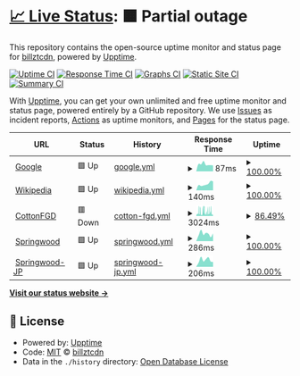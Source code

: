 # [📈 Live Status](https://billztcdn.github.io/monitor-website): <!--live status--> **🟧 Partial outage**

This repository contains the open-source uptime monitor and status page for [billztcdn](https://billztcdn.github.io/monitor-website), powered by [Upptime](https://github.com/upptime/upptime).

[![Uptime CI](https://github.com/billztcdn/monitor-website/workflows/Uptime%20CI/badge.svg)](https://github.com/billztcdn/monitor-website/actions?query=workflow%3A%22Uptime+CI%22)
[![Response Time CI](https://github.com/billztcdn/monitor-website/workflows/Response%20Time%20CI/badge.svg)](https://github.com/billztcdn/monitor-website/actions?query=workflow%3A%22Response+Time+CI%22)
[![Graphs CI](https://github.com/billztcdn/monitor-website/workflows/Graphs%20CI/badge.svg)](https://github.com/billztcdn/monitor-website/actions?query=workflow%3A%22Graphs+CI%22)
[![Static Site CI](https://github.com/billztcdn/monitor-website/workflows/Static%20Site%20CI/badge.svg)](https://github.com/billztcdn/monitor-website/actions?query=workflow%3A%22Static+Site+CI%22)
[![Summary CI](https://github.com/billztcdn/monitor-website/workflows/Summary%20CI/badge.svg)](https://github.com/billztcdn/monitor-website/actions?query=workflow%3A%22Summary+CI%22)

With [Upptime](https://upptime.js.org), you can get your own unlimited and free uptime monitor and status page, powered entirely by a GitHub repository. We use [Issues](https://github.com/billztcdn/monitor-website/issues) as incident reports, [Actions](https://github.com/billztcdn/monitor-website/actions) as uptime monitors, and [Pages](https://billztcdn.github.io/monitor-website) for the status page.

<!--start: status pages-->
<!-- This summary is generated by Upptime (https://github.com/upptime/upptime) -->
<!-- Do not edit this manually, your changes will be overwritten -->
<!-- prettier-ignore -->
| URL | Status | History | Response Time | Uptime |
| --- | ------ | ------- | ------------- | ------ |
| <img alt="" src="https://favicons.githubusercontent.com/www.google.com" height="13"> [Google](https://www.google.com) | 🟩 Up | [google.yml](https://github.com/billztcdn/monitor-website/commits/HEAD/history/google.yml) | <details><summary><img alt="Response time graph" src="./graphs/google/response-time-week.png" height="20"> 87ms</summary><br><a href="https://billztcdn.github.io/monitor-website/history/google"><img alt="Response time 159" src="https://img.shields.io/endpoint?url=https%3A%2F%2Fraw.githubusercontent.com%2Fbillztcdn%2Fmonitor-website%2FHEAD%2Fapi%2Fgoogle%2Fresponse-time.json"></a><br><a href="https://billztcdn.github.io/monitor-website/history/google"><img alt="24-hour response time 74" src="https://img.shields.io/endpoint?url=https%3A%2F%2Fraw.githubusercontent.com%2Fbillztcdn%2Fmonitor-website%2FHEAD%2Fapi%2Fgoogle%2Fresponse-time-day.json"></a><br><a href="https://billztcdn.github.io/monitor-website/history/google"><img alt="7-day response time 87" src="https://img.shields.io/endpoint?url=https%3A%2F%2Fraw.githubusercontent.com%2Fbillztcdn%2Fmonitor-website%2FHEAD%2Fapi%2Fgoogle%2Fresponse-time-week.json"></a><br><a href="https://billztcdn.github.io/monitor-website/history/google"><img alt="30-day response time 96" src="https://img.shields.io/endpoint?url=https%3A%2F%2Fraw.githubusercontent.com%2Fbillztcdn%2Fmonitor-website%2FHEAD%2Fapi%2Fgoogle%2Fresponse-time-month.json"></a><br><a href="https://billztcdn.github.io/monitor-website/history/google"><img alt="1-year response time 159" src="https://img.shields.io/endpoint?url=https%3A%2F%2Fraw.githubusercontent.com%2Fbillztcdn%2Fmonitor-website%2FHEAD%2Fapi%2Fgoogle%2Fresponse-time-year.json"></a></details> | <details><summary><a href="https://billztcdn.github.io/monitor-website/history/google">100.00%</a></summary><a href="https://billztcdn.github.io/monitor-website/history/google"><img alt="All-time uptime 99.99%" src="https://img.shields.io/endpoint?url=https%3A%2F%2Fraw.githubusercontent.com%2Fbillztcdn%2Fmonitor-website%2FHEAD%2Fapi%2Fgoogle%2Fuptime.json"></a><br><a href="https://billztcdn.github.io/monitor-website/history/google"><img alt="24-hour uptime 100.00%" src="https://img.shields.io/endpoint?url=https%3A%2F%2Fraw.githubusercontent.com%2Fbillztcdn%2Fmonitor-website%2FHEAD%2Fapi%2Fgoogle%2Fuptime-day.json"></a><br><a href="https://billztcdn.github.io/monitor-website/history/google"><img alt="7-day uptime 100.00%" src="https://img.shields.io/endpoint?url=https%3A%2F%2Fraw.githubusercontent.com%2Fbillztcdn%2Fmonitor-website%2FHEAD%2Fapi%2Fgoogle%2Fuptime-week.json"></a><br><a href="https://billztcdn.github.io/monitor-website/history/google"><img alt="30-day uptime 100.00%" src="https://img.shields.io/endpoint?url=https%3A%2F%2Fraw.githubusercontent.com%2Fbillztcdn%2Fmonitor-website%2FHEAD%2Fapi%2Fgoogle%2Fuptime-month.json"></a><br><a href="https://billztcdn.github.io/monitor-website/history/google"><img alt="1-year uptime 99.99%" src="https://img.shields.io/endpoint?url=https%3A%2F%2Fraw.githubusercontent.com%2Fbillztcdn%2Fmonitor-website%2FHEAD%2Fapi%2Fgoogle%2Fuptime-year.json"></a></details>
| <img alt="" src="https://favicons.githubusercontent.com/en.wikipedia.org" height="13"> [Wikipedia](https://en.wikipedia.org) | 🟩 Up | [wikipedia.yml](https://github.com/billztcdn/monitor-website/commits/HEAD/history/wikipedia.yml) | <details><summary><img alt="Response time graph" src="./graphs/wikipedia/response-time-week.png" height="20"> 140ms</summary><br><a href="https://billztcdn.github.io/monitor-website/history/wikipedia"><img alt="Response time 220" src="https://img.shields.io/endpoint?url=https%3A%2F%2Fraw.githubusercontent.com%2Fbillztcdn%2Fmonitor-website%2FHEAD%2Fapi%2Fwikipedia%2Fresponse-time.json"></a><br><a href="https://billztcdn.github.io/monitor-website/history/wikipedia"><img alt="24-hour response time 198" src="https://img.shields.io/endpoint?url=https%3A%2F%2Fraw.githubusercontent.com%2Fbillztcdn%2Fmonitor-website%2FHEAD%2Fapi%2Fwikipedia%2Fresponse-time-day.json"></a><br><a href="https://billztcdn.github.io/monitor-website/history/wikipedia"><img alt="7-day response time 140" src="https://img.shields.io/endpoint?url=https%3A%2F%2Fraw.githubusercontent.com%2Fbillztcdn%2Fmonitor-website%2FHEAD%2Fapi%2Fwikipedia%2Fresponse-time-week.json"></a><br><a href="https://billztcdn.github.io/monitor-website/history/wikipedia"><img alt="30-day response time 189" src="https://img.shields.io/endpoint?url=https%3A%2F%2Fraw.githubusercontent.com%2Fbillztcdn%2Fmonitor-website%2FHEAD%2Fapi%2Fwikipedia%2Fresponse-time-month.json"></a><br><a href="https://billztcdn.github.io/monitor-website/history/wikipedia"><img alt="1-year response time 220" src="https://img.shields.io/endpoint?url=https%3A%2F%2Fraw.githubusercontent.com%2Fbillztcdn%2Fmonitor-website%2FHEAD%2Fapi%2Fwikipedia%2Fresponse-time-year.json"></a></details> | <details><summary><a href="https://billztcdn.github.io/monitor-website/history/wikipedia">100.00%</a></summary><a href="https://billztcdn.github.io/monitor-website/history/wikipedia"><img alt="All-time uptime 99.99%" src="https://img.shields.io/endpoint?url=https%3A%2F%2Fraw.githubusercontent.com%2Fbillztcdn%2Fmonitor-website%2FHEAD%2Fapi%2Fwikipedia%2Fuptime.json"></a><br><a href="https://billztcdn.github.io/monitor-website/history/wikipedia"><img alt="24-hour uptime 100.00%" src="https://img.shields.io/endpoint?url=https%3A%2F%2Fraw.githubusercontent.com%2Fbillztcdn%2Fmonitor-website%2FHEAD%2Fapi%2Fwikipedia%2Fuptime-day.json"></a><br><a href="https://billztcdn.github.io/monitor-website/history/wikipedia"><img alt="7-day uptime 100.00%" src="https://img.shields.io/endpoint?url=https%3A%2F%2Fraw.githubusercontent.com%2Fbillztcdn%2Fmonitor-website%2FHEAD%2Fapi%2Fwikipedia%2Fuptime-week.json"></a><br><a href="https://billztcdn.github.io/monitor-website/history/wikipedia"><img alt="30-day uptime 100.00%" src="https://img.shields.io/endpoint?url=https%3A%2F%2Fraw.githubusercontent.com%2Fbillztcdn%2Fmonitor-website%2FHEAD%2Fapi%2Fwikipedia%2Fuptime-month.json"></a><br><a href="https://billztcdn.github.io/monitor-website/history/wikipedia"><img alt="1-year uptime 99.99%" src="https://img.shields.io/endpoint?url=https%3A%2F%2Fraw.githubusercontent.com%2Fbillztcdn%2Fmonitor-website%2FHEAD%2Fapi%2Fwikipedia%2Fuptime-year.json"></a></details>
| <img alt="" src="https://favicons.githubusercontent.com/cottonfgd.org" height="13"> [CottonFGD](https://cottonfgd.org) | 🟥 Down | [cotton-fgd.yml](https://github.com/billztcdn/monitor-website/commits/HEAD/history/cotton-fgd.yml) | <details><summary><img alt="Response time graph" src="./graphs/cotton-fgd/response-time-week.png" height="20"> 3024ms</summary><br><a href="https://billztcdn.github.io/monitor-website/history/cotton-fgd"><img alt="Response time 2609" src="https://img.shields.io/endpoint?url=https%3A%2F%2Fraw.githubusercontent.com%2Fbillztcdn%2Fmonitor-website%2FHEAD%2Fapi%2Fcotton-fgd%2Fresponse-time.json"></a><br><a href="https://billztcdn.github.io/monitor-website/history/cotton-fgd"><img alt="24-hour response time 2444" src="https://img.shields.io/endpoint?url=https%3A%2F%2Fraw.githubusercontent.com%2Fbillztcdn%2Fmonitor-website%2FHEAD%2Fapi%2Fcotton-fgd%2Fresponse-time-day.json"></a><br><a href="https://billztcdn.github.io/monitor-website/history/cotton-fgd"><img alt="7-day response time 3024" src="https://img.shields.io/endpoint?url=https%3A%2F%2Fraw.githubusercontent.com%2Fbillztcdn%2Fmonitor-website%2FHEAD%2Fapi%2Fcotton-fgd%2Fresponse-time-week.json"></a><br><a href="https://billztcdn.github.io/monitor-website/history/cotton-fgd"><img alt="30-day response time 2468" src="https://img.shields.io/endpoint?url=https%3A%2F%2Fraw.githubusercontent.com%2Fbillztcdn%2Fmonitor-website%2FHEAD%2Fapi%2Fcotton-fgd%2Fresponse-time-month.json"></a><br><a href="https://billztcdn.github.io/monitor-website/history/cotton-fgd"><img alt="1-year response time 2609" src="https://img.shields.io/endpoint?url=https%3A%2F%2Fraw.githubusercontent.com%2Fbillztcdn%2Fmonitor-website%2FHEAD%2Fapi%2Fcotton-fgd%2Fresponse-time-year.json"></a></details> | <details><summary><a href="https://billztcdn.github.io/monitor-website/history/cotton-fgd">86.49%</a></summary><a href="https://billztcdn.github.io/monitor-website/history/cotton-fgd"><img alt="All-time uptime 99.10%" src="https://img.shields.io/endpoint?url=https%3A%2F%2Fraw.githubusercontent.com%2Fbillztcdn%2Fmonitor-website%2FHEAD%2Fapi%2Fcotton-fgd%2Fuptime.json"></a><br><a href="https://billztcdn.github.io/monitor-website/history/cotton-fgd"><img alt="24-hour uptime 94.92%" src="https://img.shields.io/endpoint?url=https%3A%2F%2Fraw.githubusercontent.com%2Fbillztcdn%2Fmonitor-website%2FHEAD%2Fapi%2Fcotton-fgd%2Fuptime-day.json"></a><br><a href="https://billztcdn.github.io/monitor-website/history/cotton-fgd"><img alt="7-day uptime 86.49%" src="https://img.shields.io/endpoint?url=https%3A%2F%2Fraw.githubusercontent.com%2Fbillztcdn%2Fmonitor-website%2FHEAD%2Fapi%2Fcotton-fgd%2Fuptime-week.json"></a><br><a href="https://billztcdn.github.io/monitor-website/history/cotton-fgd"><img alt="30-day uptime 91.25%" src="https://img.shields.io/endpoint?url=https%3A%2F%2Fraw.githubusercontent.com%2Fbillztcdn%2Fmonitor-website%2FHEAD%2Fapi%2Fcotton-fgd%2Fuptime-month.json"></a><br><a href="https://billztcdn.github.io/monitor-website/history/cotton-fgd"><img alt="1-year uptime 99.10%" src="https://img.shields.io/endpoint?url=https%3A%2F%2Fraw.githubusercontent.com%2Fbillztcdn%2Fmonitor-website%2FHEAD%2Fapi%2Fcotton-fgd%2Fuptime-year.json"></a></details>
| <img alt="" src="https://favicons.githubusercontent.com/springwood.me" height="13"> [Springwood](https://springwood.me) | 🟩 Up | [springwood.yml](https://github.com/billztcdn/monitor-website/commits/HEAD/history/springwood.yml) | <details><summary><img alt="Response time graph" src="./graphs/springwood/response-time-week.png" height="20"> 286ms</summary><br><a href="https://billztcdn.github.io/monitor-website/history/springwood"><img alt="Response time 574" src="https://img.shields.io/endpoint?url=https%3A%2F%2Fraw.githubusercontent.com%2Fbillztcdn%2Fmonitor-website%2FHEAD%2Fapi%2Fspringwood%2Fresponse-time.json"></a><br><a href="https://billztcdn.github.io/monitor-website/history/springwood"><img alt="24-hour response time 299" src="https://img.shields.io/endpoint?url=https%3A%2F%2Fraw.githubusercontent.com%2Fbillztcdn%2Fmonitor-website%2FHEAD%2Fapi%2Fspringwood%2Fresponse-time-day.json"></a><br><a href="https://billztcdn.github.io/monitor-website/history/springwood"><img alt="7-day response time 286" src="https://img.shields.io/endpoint?url=https%3A%2F%2Fraw.githubusercontent.com%2Fbillztcdn%2Fmonitor-website%2FHEAD%2Fapi%2Fspringwood%2Fresponse-time-week.json"></a><br><a href="https://billztcdn.github.io/monitor-website/history/springwood"><img alt="30-day response time 248" src="https://img.shields.io/endpoint?url=https%3A%2F%2Fraw.githubusercontent.com%2Fbillztcdn%2Fmonitor-website%2FHEAD%2Fapi%2Fspringwood%2Fresponse-time-month.json"></a><br><a href="https://billztcdn.github.io/monitor-website/history/springwood"><img alt="1-year response time 574" src="https://img.shields.io/endpoint?url=https%3A%2F%2Fraw.githubusercontent.com%2Fbillztcdn%2Fmonitor-website%2FHEAD%2Fapi%2Fspringwood%2Fresponse-time-year.json"></a></details> | <details><summary><a href="https://billztcdn.github.io/monitor-website/history/springwood">100.00%</a></summary><a href="https://billztcdn.github.io/monitor-website/history/springwood"><img alt="All-time uptime 97.91%" src="https://img.shields.io/endpoint?url=https%3A%2F%2Fraw.githubusercontent.com%2Fbillztcdn%2Fmonitor-website%2FHEAD%2Fapi%2Fspringwood%2Fuptime.json"></a><br><a href="https://billztcdn.github.io/monitor-website/history/springwood"><img alt="24-hour uptime 100.00%" src="https://img.shields.io/endpoint?url=https%3A%2F%2Fraw.githubusercontent.com%2Fbillztcdn%2Fmonitor-website%2FHEAD%2Fapi%2Fspringwood%2Fuptime-day.json"></a><br><a href="https://billztcdn.github.io/monitor-website/history/springwood"><img alt="7-day uptime 100.00%" src="https://img.shields.io/endpoint?url=https%3A%2F%2Fraw.githubusercontent.com%2Fbillztcdn%2Fmonitor-website%2FHEAD%2Fapi%2Fspringwood%2Fuptime-week.json"></a><br><a href="https://billztcdn.github.io/monitor-website/history/springwood"><img alt="30-day uptime 99.95%" src="https://img.shields.io/endpoint?url=https%3A%2F%2Fraw.githubusercontent.com%2Fbillztcdn%2Fmonitor-website%2FHEAD%2Fapi%2Fspringwood%2Fuptime-month.json"></a><br><a href="https://billztcdn.github.io/monitor-website/history/springwood"><img alt="1-year uptime 97.91%" src="https://img.shields.io/endpoint?url=https%3A%2F%2Fraw.githubusercontent.com%2Fbillztcdn%2Fmonitor-website%2FHEAD%2Fapi%2Fspringwood%2Fuptime-year.json"></a></details>
| <img alt="" src="https://favicons.githubusercontent.com/jp.springwood.me" height="13"> [Springwood-JP](https://jp.springwood.me) | 🟩 Up | [springwood-jp.yml](https://github.com/billztcdn/monitor-website/commits/HEAD/history/springwood-jp.yml) | <details><summary><img alt="Response time graph" src="./graphs/springwood-jp/response-time-week.png" height="20"> 206ms</summary><br><a href="https://billztcdn.github.io/monitor-website/history/springwood-jp"><img alt="Response time 1200" src="https://img.shields.io/endpoint?url=https%3A%2F%2Fraw.githubusercontent.com%2Fbillztcdn%2Fmonitor-website%2FHEAD%2Fapi%2Fspringwood-jp%2Fresponse-time.json"></a><br><a href="https://billztcdn.github.io/monitor-website/history/springwood-jp"><img alt="24-hour response time 147" src="https://img.shields.io/endpoint?url=https%3A%2F%2Fraw.githubusercontent.com%2Fbillztcdn%2Fmonitor-website%2FHEAD%2Fapi%2Fspringwood-jp%2Fresponse-time-day.json"></a><br><a href="https://billztcdn.github.io/monitor-website/history/springwood-jp"><img alt="7-day response time 206" src="https://img.shields.io/endpoint?url=https%3A%2F%2Fraw.githubusercontent.com%2Fbillztcdn%2Fmonitor-website%2FHEAD%2Fapi%2Fspringwood-jp%2Fresponse-time-week.json"></a><br><a href="https://billztcdn.github.io/monitor-website/history/springwood-jp"><img alt="30-day response time 218" src="https://img.shields.io/endpoint?url=https%3A%2F%2Fraw.githubusercontent.com%2Fbillztcdn%2Fmonitor-website%2FHEAD%2Fapi%2Fspringwood-jp%2Fresponse-time-month.json"></a><br><a href="https://billztcdn.github.io/monitor-website/history/springwood-jp"><img alt="1-year response time 1200" src="https://img.shields.io/endpoint?url=https%3A%2F%2Fraw.githubusercontent.com%2Fbillztcdn%2Fmonitor-website%2FHEAD%2Fapi%2Fspringwood-jp%2Fresponse-time-year.json"></a></details> | <details><summary><a href="https://billztcdn.github.io/monitor-website/history/springwood-jp">100.00%</a></summary><a href="https://billztcdn.github.io/monitor-website/history/springwood-jp"><img alt="All-time uptime 99.98%" src="https://img.shields.io/endpoint?url=https%3A%2F%2Fraw.githubusercontent.com%2Fbillztcdn%2Fmonitor-website%2FHEAD%2Fapi%2Fspringwood-jp%2Fuptime.json"></a><br><a href="https://billztcdn.github.io/monitor-website/history/springwood-jp"><img alt="24-hour uptime 100.00%" src="https://img.shields.io/endpoint?url=https%3A%2F%2Fraw.githubusercontent.com%2Fbillztcdn%2Fmonitor-website%2FHEAD%2Fapi%2Fspringwood-jp%2Fuptime-day.json"></a><br><a href="https://billztcdn.github.io/monitor-website/history/springwood-jp"><img alt="7-day uptime 100.00%" src="https://img.shields.io/endpoint?url=https%3A%2F%2Fraw.githubusercontent.com%2Fbillztcdn%2Fmonitor-website%2FHEAD%2Fapi%2Fspringwood-jp%2Fuptime-week.json"></a><br><a href="https://billztcdn.github.io/monitor-website/history/springwood-jp"><img alt="30-day uptime 100.00%" src="https://img.shields.io/endpoint?url=https%3A%2F%2Fraw.githubusercontent.com%2Fbillztcdn%2Fmonitor-website%2FHEAD%2Fapi%2Fspringwood-jp%2Fuptime-month.json"></a><br><a href="https://billztcdn.github.io/monitor-website/history/springwood-jp"><img alt="1-year uptime 99.98%" src="https://img.shields.io/endpoint?url=https%3A%2F%2Fraw.githubusercontent.com%2Fbillztcdn%2Fmonitor-website%2FHEAD%2Fapi%2Fspringwood-jp%2Fuptime-year.json"></a></details>

<!--end: status pages-->

[**Visit our status website →**](https://billztcdn.github.io/monitor-website)

## 📄 License

- Powered by: [Upptime](https://github.com/upptime/upptime)
- Code: [MIT](./LICENSE) © [billztcdn](https://billztcdn.github.io/monitor-website)
- Data in the `./history` directory: [Open Database License](https://opendatacommons.org/licenses/odbl/1-0/)
